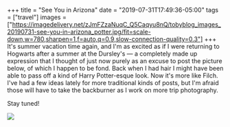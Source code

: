 +++
title = "See You in Arizona"
date = "2019-07-31T17:49:36-05:00"
tags = ["travel"]
images = ["https://imagedelivery.net/zJmFZzaNuqC_Q5Caqyu8nQ/tobyblog_images_20190731-see-you-in-arizona_potter.jpg/fit=scale-down,w=780,sharpen=1,f=auto,q=0.9,slow-connection-quality=0.3"]
+++
It's summer vacation time again, and I'm as excited as if I were returning to Hogwarts after a summer at the Dursley's — a completely made up expression that I thought of just now purely as an excuse to post the picture below, of which I happen to be fond. Back when I had hair I might have been able to pass off a kind of Harry Potter-esque look. Now it's more like Filch. I've had a few ideas lately for more traditional kinds of posts, but I'm afraid those will have to take the backburner as I work on more trip photography. 

Stay tuned!

![](https://imagedelivery.net/zJmFZzaNuqC_Q5Caqyu8nQ/tobyblog_images_20190731-see-you-in-arizona_potter.jpg/fit=scale-down,w=780,sharpen=1,f=auto,q=0.9,slow-connection-quality=0.3)
